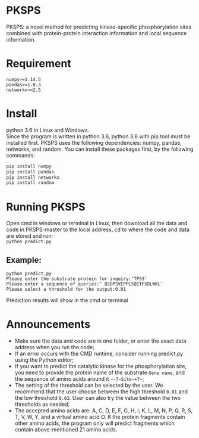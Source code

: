 # PKSPS
PKSPS: a novel method for predicting kinase-specific phosphorylation sites combined with protein-protein interaction information and local sequence information.
# Requirement
```
numpy>=1.14.5
pandas>=1.0.3
networkx>=2.5
```
# Install 
python 3.6 in Linux and Windows.<br>
Since the program is written in python 3.6, python 3.6 with pip tool must be installed first. PKSPS uses the following dependencies: numpy, pandas, networkx, and random. You can install these packages first, by the following commands:<br>
```python
pip install numpy
pip install pandas
pip install networkx
pip install random
```
# Running PKSPS
Open cmd in windows or terminal in Linux, then download all the data and code in PKSPS-master to the local address, cd to where the code and data are stored and run:<br>
`
python predict.py
`
## Example:
```
python predict.py 
Please enter the substrate protein for inquiry:’TP53’
Please enter a sequence of queries:’ QSDPSVEPPLSQETFSDLWKL’
Please select a threshold for the output:0.01
```
Prediction results will show in the cmd or terminal

# Announcements
* Make sure the data and code are in one folder, or enter the exact data address when you run the code;<br>
* If an error occurs with the CMD runtime, consider running predict.py using the Python editor;<br>
* If you want to predict the catalytic kinase for the phosphorylation site, you need to provide the protein name of the substrate `Gene name`, and the sequence of amino acids around it `~-7~Site~+7~`;<br>
* The setting of the threshold can be selected by the user. We recommend that the user choose between the high threshold `0.01` and the low threshold `0.02`. User can also try the value between the two thresholds as needed;<br>
* The accepted amino acids are: A, C, D, E, F, G, H, I, K, L, M, N, P, Q, R, S, T, V, W, Y, and a virtual amino acid O. If the protein fragments contain other amino acids, the program only will predict fragments which contain above-mentioned 21 amino acids.
